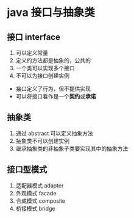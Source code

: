 # java 接口与抽象类
## 接口 interface
1. 可以定义常量 
2. 定义的方法都是抽象的，公共的
3. 一个类可以实现多个接口
4. 不可以为接口创建实例
- 接口定义了行为，但不提供实现 
- 可以将接口看作是一个**契约**或**承诺**

## 抽象类
1. 通过 abstract 可以定义抽象方法 
2. 抽象类不可以创建实例
3. 继承抽象类的非抽象子类要实现其中的抽象方法

## 接口型模式
1. 适配器模式   adapter
2. 外观模式     facade
3. 合成模式     composite
4. 桥接模式     bridge



